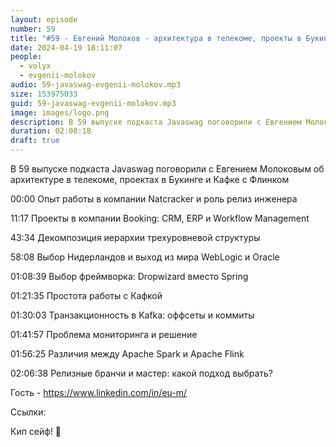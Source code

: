```yaml
---
layout: episode
number: 59
title: "#59 - Евгений Молоков - архитектура в телекоме, проекты в Букинге и Кафка с Флинком"
date: 2024-04-19 18:11:07
people:
  - volyx
  - evgenii-molokov
audio: 59-javaswag-evgenii-molokov.mp3
size: 153975033       
guid: 59-javaswag-evgenii-molokov.mp3
image: images/logo.png
description: В 59 выпуске подкаста Javaswag поговорили с Евгением Молоковым об архитектуре в телекоме, проектах в Букинге и Кафке с Флинком
duration: 02:08:18
draft: true
---
```


В 59 выпуске подкаста Javaswag поговорили с Евгением Молоковым об архитектуре в телекоме, проектах в Букинге и Кафке с Флинком


00:00 Опыт работы в компании Natcracker и роль релиз инженера

11:17 Проекты в компании Booking: CRM, ERP и Workflow Management

43:34 Декомпозиция иерархии трехуровневой структуры

58:08 Выбор Нидерландов и выход из мира WebLogic и Oracle

01:08:39 Выбор фреймворка: Dropwizard вместо Spring

01:21:35 Простота работы с Кафкой

01:30:03 Транзакционность в Kafka: оффсеты и коммиты

01:41:57 Проблема мониторинга и решение

01:56:25 Различия между Apache Spark и Apache Flink

02:06:38 Релизные бранчи и мастер: какой подход выбрать?


Гость - https://www.linkedin.com/in/eu-m/

Ссылки:


Кип сейф! 🖖
